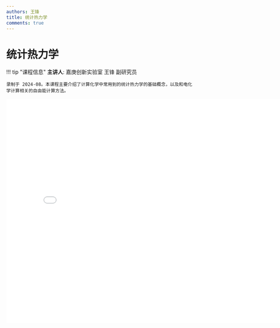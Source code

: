 ```yaml
---
authors: 王锋
title: 统计热力学
comments: true
---
```


# 统计热力学

!!! tip "课程信息"
    **主讲人**: 嘉庚创新实验室 王锋 副研究员

    录制于 2024-08。本课程主要介绍了计算化学中常用到的统计热力学的基础概念，以及和电化学计算相关的自由能计算方法。

<iframe src="//player.bilibili.com/player.html?isOutside=true&aid=113604653225423&bvid=BV1FJiiYYE2E&cid=27200588342&p=1" scrolling="no" border="0" frameborder="no" framespacing="0" allowfullscreen="true" height="600" width="800"></iframe>
